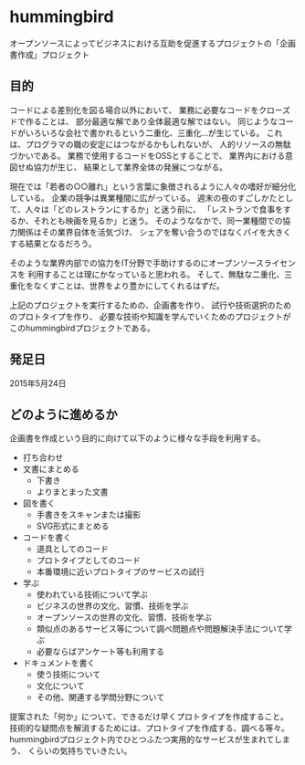 hummingbird
===========

オープンソースによってビジネスにおける互助を促進するプロジェクトの「企画書作成」プロジェクト

目的
----

コードによる差別化を図る場合以外において、
業務に必要なコードをクローズドで作ることは、
部分最適な解であり全体最適な解ではない。
同じようなコードがいろいろな会社で書かれるという二重化、三重化...が生じている。
これは、プログラマの職の安定にはつながるかもしれないが、
人的リソースの無駄づかいである。
業務で使用するコードをOSSとすることで、
業界内における意図せぬ協力が生じ、
結果として業界全体の発展につながる。

現在では「若者の○○離れ」という言葉に象徴されるように人々の嗜好が細分化している。
企業の競争は異業種間に広がっている。
週末の夜のすごしかたとして、人々は「どのレストランにするか」と迷う前に、
「レストランで食事をするか、それとも映画を見るか」と迷う。
そのようななかで、同一業種間での協力関係はその業界自体を活気づけ、
シェアを奪い合うのではなくパイを大きくする結果となるだろう。

そのような業界内部での協力をIT分野で手助けするのにオープンソースライセンスを
利用することは理にかなっていると思われる。
そして、無駄な二重化、三重化をなくすことは、世界をより豊かにしてくれるはずだ。

上記のプロジェクトを実行するための、企画書を作り、
試行や技術選択のためのプロトタイプを作り、
必要な技術や知識を学んでいくためのプロジェクトがこのhummingbirdプロジェクトである。

発足日
------

2015年5月24日

どのように進めるか
------------------

企画書を作成という目的に向けて以下のように様々な手段を利用する。

* 打ち合わせ
* 文書にまとめる
	+ 下書き
	+ よりまとまった文書
* 図を書く
	+ 手書きをスキャンまたは撮影
	+ SVG形式にまとめる
* コードを書く
	+ 道具としてのコード
	+ プロトタイプとしてのコード
	+ 本番環境に近いプロトタイプのサービスの試行
* 学ぶ
	+ 使われている技術について学ぶ
	+ ビジネスの世界の文化、習慣、技術を学ぶ
	+ オープンソースの世界の文化、習慣、技術を学ぶ
	+ 類似点のあるサービス等について調べ問題点や問題解決手法について学ぶ
	+ 必要ならばアンケート等も利用する
* ドキュメントを書く
	+ 使う技術について
	+ 文化について
	+ その他、関連する学問分野について

提案された「何か」について、できるだけ早くプロトタイプを作成すること。
技術的な疑問点を解消するためには、プロトタイプを作成する、調べる等々。
hummingbirdプロジェクト内でひとつふたつ実用的なサービスが生まれてしまう、
くらいの気持ちでいきたい。
